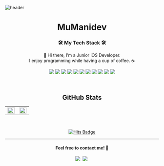 ![header](https://capsule-render.vercel.app/api?color=auto&type=wave)

<div align="center">
  
# MuManidev
  
<h3 align="center">🛠 My Tech Stack 🛠</h3>

<p align="center">
  👋 Hi there, I’m a Junior iOS Developer.<br>
I enjoy programming while having a cup of coffee. ☕️<br>
</p>
  
<p align="center">
  <img src="https://img.shields.io/badge/Swift-F05138?style=flat-square&logo=Swift&logoColor=white"/>
  <img src="https://img.shields.io/badge/iOS-000000?style=flat-square&logo=iOS&logoColor=white"/>
  <img src="https://img.shields.io/badge/ReactiveX-B7178C?style=flat-square&logo=ReactiveX&logoColor=white"/>
  <img src="https://img.shields.io/badge/Git-F05032?style=flat-square&logo=Git&logoColor=white"/>
  <img src="https://img.shields.io/badge/Notion-white?style=flat-square&logo=Notion&logoColor=black"/>
  <img src="https://img.shields.io/badge/Slack-4A154B?style=flat-square&logo=Slack&logoColor=white"/>
  <img src="https://img.shields.io/badge/Jira-0052CC?style=flat-square&logo=Jira&logoColor=white"/>
  <img src="https://img.shields.io/badge/Figma-black?style=flat-square&logo=Figma&logoColor=white"/>
  <img src="https://img.shields.io/badge/Homebrew-white?style=flat-square&logo=Homebrew&logoColor=yellow"/>
  <img src="https://img.shields.io/badge/Discord-7289da?style=flat-square&logo=Discord&logoColor=white"/>
  <img src="https://img.shields.io/badge/GitHub-black?style=flat-square&logo=GitHub&logoColor=white"/>
</p>

<br>

## GitHub Stats
<table><tr><td valign="top" width="50%">

<img src="https://github-readme-stats.vercel.app/api?username=devJunyeong&show_icons=true&count_private=true&hide_border=true" align="left" style="width: 100%" />

</td><td valign="top" width="50%">

<img src="https://github-readme-stats.vercel.app/api/top-langs/?username=devJunyeong&hide_border=true&layout=compact" align="left" style="width: 100%" />

</td></tr></table>  

<br/> 

[![Hits Badge](https://hits.seeyoufarm.com/api/count/incr/badge.svg?url=https%3A%2F%2Fgithub.com%2FdevJunyeong&count_bg=%23F7CAC9&title_bg=%2392A8D1&icon=swift.svg&icon_color=%23F7CAC9&title=hits&edge_flat=false)](https://hits.seeyoufarm.com)

<hr />
<h4 align="center">Feel free to contact me! 🤙 </h4> 
<p align="center">
    <a href="mailto:junyeonghwang54@gmail.com"><img src="https://img.shields.io/badge/Gmail-EA4335?style=social&logo=Gmail&logoColor=EA4335"/></a>&nbsp
    <a href="https://www.facebook.com/profile.php?id=100024346703317"><img src="https://img.shields.io/badge/Facebook-1877F2?style=social&logo=Facebook&logoColor=1877F2"/></a>&nbsp
</p>
<p align="center">
  
</p>
